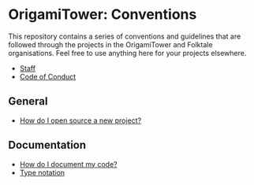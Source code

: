 OrigamiTower: Conventions
=========================

This repository contains a series of conventions and guidelines that are
followed through the projects in the OrigamiTower and Folktale
organisations. Feel free to use anything here for your projects elsewhere.

- [Staff](staff.md)
- [Code of Conduct](code-of-conduct.md)


## General

- [How do I open source a new project?](./general/how-do-i-open-source-a-new-project.md)


## Documentation

- [How do I document my code?](./documentation/how-do-i-document-my-code.md)
- [Type notation](./documentation/type-notation.md)

